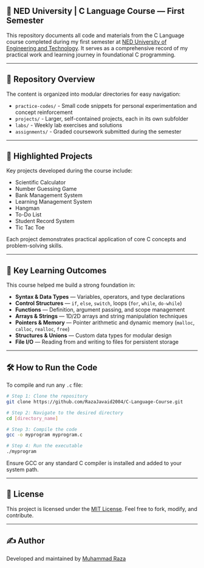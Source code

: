 ## 📘 NED University | C Language Course — First Semester

This repository documents all code and materials from the C Language course completed during my first semester at [NED University of Engineering and Technology](https://www.neduet.edu.pk/). It serves as a comprehensive record of my practical work and learning journey in foundational C programming.

---

## 📂 Repository Overview

The content is organized into modular directories for easy navigation:

- `practice-codes/` - Small code snippets for personal experimentation and concept reinforcement  
- `projects/` - Larger, self-contained projects, each in its own subfolder  
- `labs/` - Weekly lab exercises and solutions  
- `assignments/` - Graded coursework submitted during the semester  

---

## 🧪 Highlighted Projects

Key projects developed during the course include:

- Scientific Calculator  
- Number Guessing Game  
- Bank Management System  
- Learning Management System  
- Hangman  
- To-Do List  
- Student Record System  
- Tic Tac Toe  

Each project demonstrates practical application of core C concepts and problem-solving skills.

---

## 🎯 Key Learning Outcomes

This course helped me build a strong foundation in:

- **Syntax & Data Types** — Variables, operators, and type declarations  
- **Control Structures** — `if`, `else`, `switch`, loops (`for`, `while`, `do-while`)  
- **Functions** — Definition, argument passing, and scope management  
- **Arrays & Strings** — 1D/2D arrays and string manipulation techniques  
- **Pointers & Memory** — Pointer arithmetic and dynamic memory (`malloc`, `calloc`, `realloc`, `free`)  
- **Structures & Unions** — Custom data types for modular design  
- **File I/O** — Reading from and writing to files for persistent storage  

---

## 🛠️ How to Run the Code

To compile and run any `.c` file:

```bash
# Step 1: Clone the repository
git clone https://github.com/RazaJavaid2004/C-Language-Course.git

# Step 2: Navigate to the desired directory
cd [directory_name]

# Step 3: Compile the code
gcc -o myprogram myprogram.c

# Step 4: Run the executable
./myprogram
```

Ensure GCC or any standard C compiler is installed and added to your system path.

---

## 🔐 License

This project is licensed under the [MIT License](LICENSE). Feel free to fork, modify, and contribute.

---

## ✍️ Author

Developed and maintained by [Muhammad Raza](https://github.com/RazaJavaid2004)
